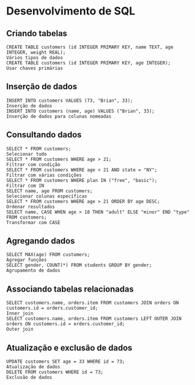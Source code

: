 # Desenvolvimento de SQL

## Criando tabelas

    CREATE TABLE customers (id INTEGER PRIMARY KEY, name TEXT, age INTEGER, weight REAL);
    Vários tipos de dados
    CREATE TABLE customers (id INTEGER PRIMARY KEY, age INTEGER);
    Usar chaves primárias

## Inserção de dados

    INSERT INTO customers VALUES (73, "Brian", 33);
    Inserção de dados
    INSERT INTO customers (name, age) VALUES ("Brian", 33);
    Inserção de dados para colunas nomeadas

## Consultando dados

    SELECT * FROM customers;
    Selecionar tudo
    SELECT * FROM customers WHERE age > 21;
    Filtrar com condição
    SELECT * FROM customers WHERE age < 21 AND state = "NY";
    Filtrar com várias condições
    SELECT * FROM customers WHERE plan IN ("free", "basic");
    Filtrar com IN
    SELECT name, age FROM customers;
    Selecionar colunas específicas
    SELECT * FROM customers WHERE age > 21 ORDER BY age DESC;
    Ordenar resultados
    SELECT name, CASE WHEN age > 18 THEN "adult" ELSE "minor" END "type" FROM customers;
    Transformar com CASE

## Agregando dados

    SELECT MAX(age) FROM customers;
    Agregar funções
    SELECT gender, COUNT(*) FROM students GROUP BY gender;
    Agrupamento de dados

## Associando tabelas relacionadas

    SELECT customers.name, orders.item FROM customers JOIN orders ON customers.id = orders.customer_id;
    Inner join
    SELECT customers.name, orders.item FROM customers LEFT OUTER JOIN orders ON customers.id = orders.customer_id;
    Outer join

## Atualização e exclusão de dados

    UPDATE customers SET age = 33 WHERE id = 73;
    Atualização de dados
    DELETE FROM customers WHERE id = 73;
    Exclusão de dados
